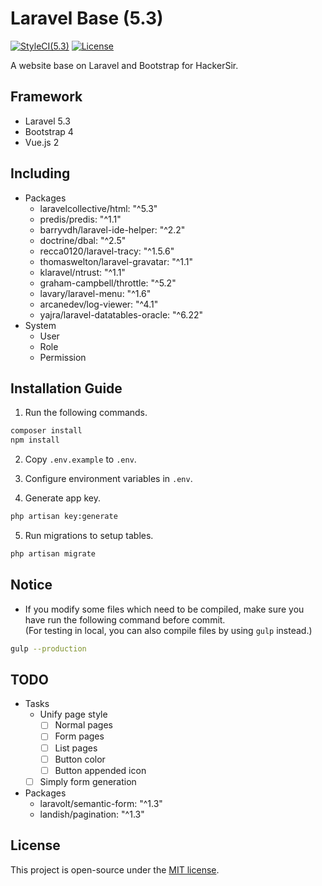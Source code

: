 # Laravel Base (5.3)
[![StyleCI(5.3)](https://styleci.io/repos/65561499/shield?branch=5.3)](https://styleci.io/repos/65561499)
[![License](https://img.shields.io/github/license/HackerSir/laravel-base.svg)](https://raw.githubusercontent.com/HackerSir/laravel-base/master/LICENSE)

A website base on Laravel and Bootstrap for HackerSir.

## Framework
- Laravel 5.3
- Bootstrap 4
- Vue.js 2

## Including
- Packages
  - laravelcollective/html: "^5.3"
  - predis/predis: "^1.1"
  - barryvdh/laravel-ide-helper: "^2.2"
  - doctrine/dbal: "^2.5"
  - recca0120/laravel-tracy: "^1.5.6"
  - thomaswelton/laravel-gravatar: "^1.1"
  - klaravel/ntrust: "^1.1"
  - graham-campbell/throttle: "^5.2"
  - lavary/laravel-menu: "^1.6"
  - arcanedev/log-viewer: "^4.1"
  - yajra/laravel-datatables-oracle: "^6.22"
- System
  - User
  - Role
  - Permission

## Installation Guide
1. Run the following commands.
```bash
composer install  
npm install
```

2. Copy `.env.example` to `.env`.

3. Configure environment variables in `.env`.

4. Generate app key.
```bash
php artisan key:generate
```

5. Run migrations to setup tables.
```bash
php artisan migrate
```

## Notice
- If you modify some files which need to be compiled, make sure you have run the following command before commit.  
(For testing in local, you can also compile files by using `gulp` instead.)
```bash
gulp --production
```

## TODO
- Tasks
  - Unify page style
    - [ ] Normal pages
    - [ ] Form pages
    - [ ] List pages
    - [ ] Button color
    - [ ] Button appended icon
  - [ ] Simply form generation
- Packages
  - laravolt/semantic-form: "^1.3"
  - landish/pagination: "^1.3"

## License
This project is open-source under the [MIT license](http://opensource.org/licenses/MIT).
